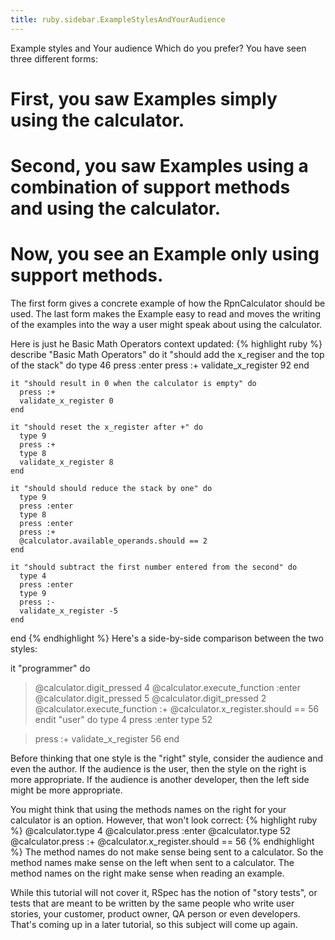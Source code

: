 ```yaml
---
title: ruby.sidebar.ExampleStylesAndYourAudience
---
```

<span class="sidebar_title"> Example styles and Your audience</span>
Which do you prefer? You have seen three different forms:
# First, you saw Examples simply using the calculator.
# Second, you saw Examples using a combination of support methods and using the calculator.
# Now, you see an Example only using support methods.

The first form gives a concrete example of how the RpnCalculator should be used. The last form makes the Example easy to read and moves the writing of the examples into the way a user might speak about using the calculator.

Here is just he Basic Math Operators context updated:
{% highlight ruby %}
  describe "Basic Math Operators" do
    it "should add the x_regiser and the top of the stack" do
      type 46
      press :enter
      press :+
      validate_x_register 92
    end

    it "should result in 0 when the calculator is empty" do
      press :+
      validate_x_register 0
    end

    it "should reset the x_register after +" do
      type 9
      press :+
      type 8
      validate_x_register 8
    end

    it "should should reduce the stack by one" do
      type 9
      press :enter
      type 8
      press :enter
      press :+
      @calculator.available_operands.should == 2
    end

    it "should subtract the first number entered from the second" do
      type 4
      press :enter
      type 9
      press :-
      validate_x_register -5
    end
  end
{% endhighlight %}
Here's a side-by-side comparison between the two styles:

<span class="left_column">it "programmer" do
> @calculator.digit_pressed 4
> @calculator.execute_function :enter
> @calculator.digit_pressed 5
> @calculator.digit_pressed 2    
> @calculator.execute_function :+
> @calculator.x_register.should == 56
end</span><span class="right_column">it "user" do
> type 4
>  press :enter
>  type 52

> press :+
> validate_x_register 56
end
</span>
<span class="column_end">
Before thinking that one style is the "right" style, consider the audience and even the author. If the audience is the user, then the style on the right is more appropriate. If the audience is another developer, then the left side might be more appropriate.</span>

You might think that using the methods names on the right for your calculator is an option. However, that won't look correct:
{% highlight ruby %}
  @calculator.type 4
  @calculator.press :enter
  @calculator.type 52
  @calculator.press :+
  @calculator.x_register.should == 56
{% endhighlight %}
The method names do not make sense being sent to a calculator. So the method names make sense on the left when sent to a calculator. The method names on the right make sense when reading an example. 

While this tutorial will not cover it, RSpec has the notion of "story tests", or tests that are meant to be written by the same people who write user stories, your customer, product owner, QA person or even developers. That's coming up in a later tutorial, so this subject will come up again.
 
